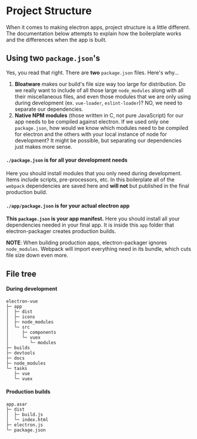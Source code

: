 # Project Structure
 When it comes to making electron apps, project structure is a little different. The documentation below attempts to explain how the boilerplate works and the differences when the app is built.

## Using two `package.json`'s
 Yes, you read that right. There are **two** `package.json` files. Here's why...
  1. **Bloatware** makes our build's file size way too large for distribution. Do we really want to include of all those large `node_modules` along with all their miscellaneous files, and even those  modules that we are only using during development (ex. `vue-loader`, `eslint-loader`)? NO, we need to separate our dependencies.
  2. **Native NPM modules** (those written in C, not pure JavaScript) for our app needs to be compiled against electron. If we used only one `package.json`, how would we know which modules need to be compiled for electron and the others with your local instance of node for development? It might be possible, but separating our dependencies just makes more sense.

#### `./package.json` is for all your development needs
Here you should install modules that you only need during development. Items include scripts, pre-processors, etc. In this boilerplate all of the `webpack` dependencies are saved here and **will not** but published in the final production build.

#### `./app/package.json` is for your actual electron app
**This `package.json` is your app manifest.** Here you should install all your dependencies needed in your final app. It is inside this `app` folder that electron-packager creates production builds.

**NOTE**: When building production apps, electron-packager ignores `node_modules`. Webpack will import everything need in its bundle, which cuts file size down even more.

## File tree
#### During development
```
electron-vue
├─ app
│  ├─ dist
│  ├─ icons
│  ├─ node_modules
│  └─ src
│     ├─ components
│     └─ vuex
│        └─ modules
├─ builds
├─ devtools
├─ docs
├─ node_modules
└─ tasks
   ├─ vue
   └─ vuex
```
#### Production builds
```
app.asar
├─ dist
│  ├─ build.js
│  └─ index.html
├─ electron.js
└─ package.json
```